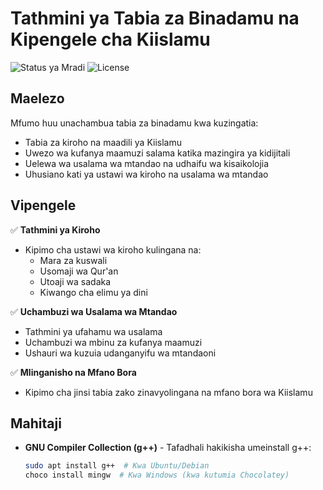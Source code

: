 # Tathmini ya Tabia za Binadamu na Kipengele cha Kiislamu

![Status ya Mradi](https://img.shields.io/badge/Status-In_Development-yellow)
![License](https://img.shields.io/badge/License-MIT-blue)

## Maelezo
Mfumo huu unachambua tabia za binadamu kwa kuzingatia:
- Tabia za kiroho na maadili ya Kiislamu
- Uwezo wa kufanya maamuzi salama katika mazingira ya kidijitali
- Uelewa wa usalama wa mtandao na udhaifu wa kisaikolojia
- Uhusiano kati ya ustawi wa kiroho na usalama wa mtandao

## Vipengele
✅ **Tathmini ya Kiroho**
   - Kipimo cha ustawi wa kiroho kulingana na:
     - Mara za kuswali
     - Usomaji wa Qur'an
     - Utoaji wa sadaka
     - Kiwango cha elimu ya dini

✅ **Uchambuzi wa Usalama wa Mtandao**
   - Tathmini ya ufahamu wa usalama
   - Uchambuzi wa mbinu za kufanya maamuzi
   - Ushauri wa kuzuia udanganyifu wa mtandaoni

✅ **Mlinganisho na Mfano Bora**
   - Kipimo cha jinsi tabia zako zinavyolingana na mfano bora wa Kiislamu

## Mahitaji
- **GNU Compiler Collection (g++)** - Tafadhali hakikisha umeinstall g++:
  ```bash
  sudo apt install g++  # Kwa Ubuntu/Debian
  choco install mingw  # Kwa Windows (kwa kutumia Chocolatey)

